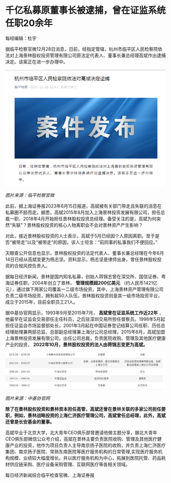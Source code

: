 # 千亿私募原董事长被逮捕，曾在证监系统任职20余年

每经编辑：杜宇

据临平检察官微12月28日消息，日前，经指定管辖，杭州市临平区人民检察院依法对上海景林股权投资管理有限公司原法定代表人、董事长兼总经理高斌作出逮捕决定。该案正在进一步办理中。

![ea792aa6899986fd197dec95a9f522af.jpg](./千亿私募原董事长被逮捕曾在证监系统任职20余年/ea792aa6899986fd197dec95a9f522af.jpg)

_图片来源：临平检察官微_

此前，据上海证券报2023年6月15日报道，高斌被有关部门带走且失联的消息在私募圈不胫而走。据悉，高斌2015年8月加入上海景林投资发展有限公司，担任总裁一职，2018年4月开始担任景林股权投资总经理。备受关注的是，高斌为何突然“失联”？景林股权投资的核心人物离职会不会对景林资产产生影响？

对此，接近景林股权投资的人士表示，高斌于5月已经因个人原因离职。至于是否“被带走”以及“被带走”的原因，该人士坦言：“前同事的私事我们不便回应。”

天眼查公开信息也显示，景林股权投资的法定代表人、董事长兼总经理在今年6月14日已经从高斌变更为杨志坚。资料显示，杨志坚是律师出身，曾任景林股权投资的合规风控负责人。

据每日经济新闻，景林是国内知名私募，创始人蒋锦志曾在深交所、国信证券、粤海证券任职，2004年创立了景林， **管理规模超200亿美元**
（约人民币1421亿元），通过旗下两家公司覆盖一二级市场投资，其中，上海景林资产管理有限公司负责二级市场投资，拥有超50人队伍，景林股权投资则是其一级市场投资平台，成立于2015年，目前全职员工21人。

据中基协官网显示，1993年9月至2015年7月， **高斌曾在证监系统工作近22年**
，他最早在证监会交易部任主任科员，之后驻深圳交易所担任督察员。1998年5月起担任证监会市场监督部处长，2001年3月起在中国证券登记结算公司任职、历任总经理助理兼两部总监、总部副总经理兼上海分公司总经理，2015年8月，高斌加盟上海景林投资发展有限公司，出任公司总裁，负责医院收购、管理及其他医疗健康产业的投资，
**2022年10月，景林股权投资的法人由蒋锦志变更为高斌。**

![f11b55574b1dfea76cc6dc69725fb78c.jpg](./千亿私募原董事长被逮捕曾在证监系统任职20余年/f11b55574b1dfea76cc6dc69725fb78c.jpg)

 _图片来源：中基协官网_

**除了在景林股权投资和景林资本担任高管，高斌还曾在景林关联的多家公司担任要职，例如，景林战略投资的上海仁济医疗管理公司，高斌曾任总经理，此外，高斌还曾是长安基金的董事。**

高斌毕业于北京大学，北大青年CEO俱乐部曾邀请他做主题分享，据北大青年CEO俱乐部微信公众号介绍，高斌在景林主要负责医院收购、管理及其他医疗健康产业的投资，他作为项目负责人主导南京扬子医院的收购，并负责上海仁济医疗集团、南京扬子医院、常熟东南医院等医疗服务机构的日常管理,实现医疗服务机构规模、业绩较大幅度增长。并以医疗服务机构为中心，拓展到医院托管、药品耗材供应链采购、医疗设备采购管理、互联网医疗等各相关领域。

每日经济新闻综合临平检查官微、上海证券报

